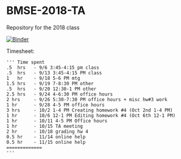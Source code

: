 # BMSE-2018-TA
Repository for the 2018 class

[![Binder](https://mybinder.org/badge.svg)](https://mybinder.org/v2/gh/nosarcasm/BMSE-2018-TA/master)

Timesheet:

```
''' Time spent
.5  hrs   - 9/6 3:45-4:15 pm class
.5  hrs   - 9/13 3:45-4:15 PM class
1   hr    - 9/18 5-6 PM mtg
1.5 hrs   - 9/19 7-8:30 PM other
.5  hrs   - 9/20 12:30-1 PM other
2.5 hrs   - 9/24 4-6:30 PM office hours
2 hrs     - 9/26 5:30-7:30 PM office hours + misc hw#3 work
1 hr      - 9/28 4-5 PM office hours
3 hrs     - 10/2 1-4 PM Creating homework #4 (Oct 2nd 1-4 PM)
1 hr      - 10/6 12-1 PM Editing homework #4 (Oct 6th 12-1 PM)
1 hr      - 10/11 4-5 PM Office hours
1 hr      - 10/15 TA meeting
2 hr      - 10/18 grading hw 4
0.5 hr    - 11/14 online help
0.5 hr    - 11/15 online help
=============
'''
```
